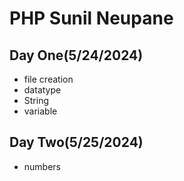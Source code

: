 # PHP Sunil Neupane
## Day One(5/24/2024)
- file creation
- datatype
- String
- variable

## Day Two(5/25/2024)
- numbers
